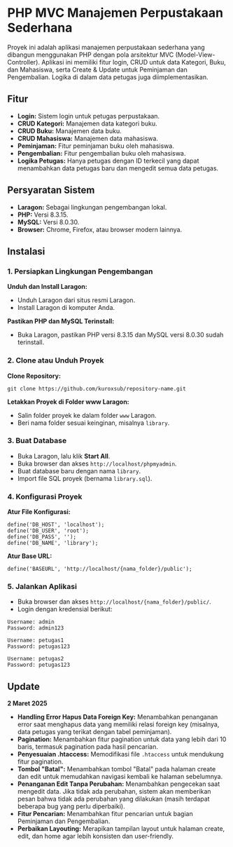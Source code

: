 <h1>PHP MVC Manajemen Perpustakaan Sederhana</h1>
<p>Proyek ini adalah aplikasi manajemen perpustakaan sederhana yang dibangun menggunakan PHP dengan pola arsitektur MVC (Model-View-Controller). Aplikasi ini memiliki fitur login, CRUD untuk data Kategori, Buku, dan Mahasiswa, serta Create & Update untuk Peminjaman dan Pengembalian. Logika di dalam data petugas juga diimplementasikan.</p>

<h2>Fitur</h2>
<ul>
    <li><strong>Login:</strong> Sistem login untuk petugas perpustakaan.</li>
    <li><strong>CRUD Kategori:</strong> Manajemen data kategori buku.</li>
    <li><strong>CRUD Buku:</strong> Manajemen data buku.</li>
    <li><strong>CRUD Mahasiswa:</strong> Manajemen data mahasiswa.</li>
    <li><strong>Peminjaman:</strong> Fitur peminjaman buku oleh mahasiswa.</li>
    <li><strong>Pengembalian:</strong> Fitur pengembalian buku oleh mahasiswa.</li>
    <li><strong>Logika Petugas:</strong> Hanya petugas dengan ID terkecil yang dapat menambahkan data petugas baru dan mengedit semua data petugas.</li>
</ul>

<h2>Persyaratan Sistem</h2>
<ul>
    <li><strong>Laragon:</strong> Sebagai lingkungan pengembangan lokal.</li>
    <li><strong>PHP:</strong> Versi 8.3.15.</li>
    <li><strong>MySQL:</strong> Versi 8.0.30.</li>
    <li><strong>Browser:</strong> Chrome, Firefox, atau browser modern lainnya.</li>
</ul>

<h2>Instalasi</h2>

<h3>1. Persiapkan Lingkungan Pengembangan</h3>
<p><strong>Unduh dan Install Laragon:</strong></p>
<ul>
    <li>Unduh Laragon dari situs resmi Laragon.</li>
    <li>Install Laragon di komputer Anda.</li>
</ul>

<p><strong>Pastikan PHP dan MySQL Terinstall:</strong></p>
<ul>
    <li>Buka Laragon, pastikan PHP versi 8.3.15 dan MySQL versi 8.0.30 sudah terinstall.</li>
</ul>

<h3>2. Clone atau Unduh Proyek</h3>
<p><strong>Clone Repository:</strong></p>
<pre><code>git clone https://github.com/kuroxsub/repository-name.git</code></pre>

<p><strong>Letakkan Proyek di Folder www Laragon:</strong></p>
<ul>
    <li>Salin folder proyek ke dalam folder <code>www</code> Laragon.</li>
    <li>Beri nama folder sesuai keinginan, misalnya <code>library</code>.</li>
</ul>

<h3>3. Buat Database</h3>
<ul>
    <li>Buka Laragon, lalu klik <strong>Start All</strong>.</li>
    <li>Buka browser dan akses <code>http://localhost/phpmyadmin</code>.</li>
    <li>Buat database baru dengan nama <code>library</code>.</li>
    <li>Import file SQL proyek (bernama <code>library.sql</code>).</li>
</ul>

<h3>4. Konfigurasi Proyek</h3>
<p><strong>Atur File Konfigurasi:</strong></p>
<pre><code>define('DB_HOST', 'localhost');
define('DB_USER', 'root');
define('DB_PASS', '');
define('DB_NAME', 'library');</code></pre>

<p><strong>Atur Base URL:</strong></p>
<pre><code>define('BASEURL', 'http://localhost/{nama_folder}/public');</code></pre>

<h3>5. Jalankan Aplikasi</h3>
<ul>
    <li>Buka browser dan akses <code>http://localhost/{nama_folder}/public/</code>.</li>
    <li>Login dengan kredensial berikut:</li>
</ul>

<pre><code>Username: admin
Password: admin123</code></pre>

<pre><code>Username: petugas1
Password: petugas123</code></pre>

<pre><code>Username: petugas2
Password: petugas123</code></pre>

<h2>Update</h2>
<p><strong>2 Maret 2025</strong></p>
<ul>
    <li><strong>Handling Error Hapus Data Foreign Key:</strong> Menambahkan penanganan error saat menghapus data yang memiliki relasi foreign key (misalnya, data petugas yang terikat dengan tabel peminjaman).</li>
    <li><strong>Pagination:</strong> Menambahkan fitur pagination untuk data yang lebih dari 10 baris, termasuk pagination pada hasil pencarian.</li>
    <li><strong>Penyesuaian .htaccess:</strong> Memodifikasi file <code>.htaccess</code> untuk mendukung fitur pagination.</li>
    <li><strong>Tombol "Batal":</strong> Menambahkan tombol "Batal" pada halaman create dan edit untuk memudahkan navigasi kembali ke halaman sebelumnya.</li>
    <li><strong>Penanganan Edit Tanpa Perubahan:</strong> Menambahkan pengecekan saat mengedit data. Jika tidak ada perubahan, sistem akan memberikan pesan bahwa tidak ada perubahan yang dilakukan (masih terdapat beberapa bug yang perlu diperbaiki).</li>
    <li><strong>Fitur Pencarian:</strong> Menambahkan fitur pencarian untuk bagian Peminjaman dan Pengembalian.</li>
    <li><strong>Perbaikan Layouting:</strong> Merapikan tampilan layout untuk halaman create, edit, dan home agar lebih konsisten dan user-friendly.</li>
</ul>
